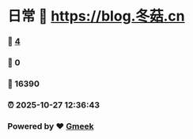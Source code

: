 # 日常 :link: https://blog.冬菇.cn 
### :page_facing_up: [4](https://blog.冬菇.cn/tag.html) 
### :speech_balloon: 0 
### :hibiscus: 16390 
### :alarm_clock: 2025-10-27 12:36:43 
### Powered by :heart: [Gmeek](https://github.com/Meekdai/Gmeek)
